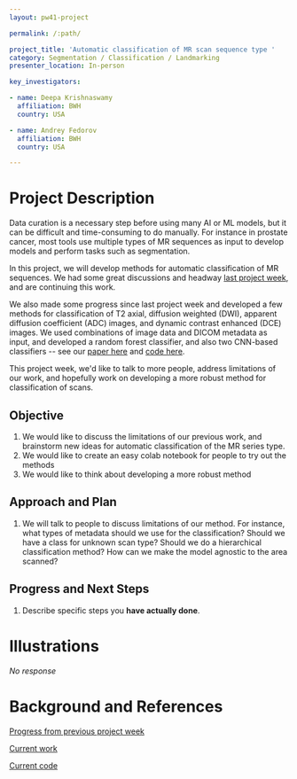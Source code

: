 ```yaml
---
layout: pw41-project

permalink: /:path/

project_title: 'Automatic classification of MR scan sequence type '
category: Segmentation / Classification / Landmarking
presenter_location: In-person

key_investigators:

- name: Deepa Krishnaswamy
  affiliation: BWH
  country: USA

- name: Andrey Fedorov
  affiliation: BWH
  country: USA

---
```


# Project Description

<!-- Add a short paragraph describing the project. -->


Data curation is a necessary step before using many AI or ML models, but it can be difficult and time-consuming to do manually. For instance in prostate cancer, most tools use multiple types of MR sequences as input to develop models and perform tasks such as segmentation. 

In this project, we will develop methods for automatic classification of MR sequences. We had some great discussions and headway [last project week](https://projectweek.na-mic.org/PW40_2024_GranCanaria/Projects/DicomSeriesClassificationAndVisualizationOfParameters/), and are continuing this work. 

We also made some progress since last project week and developed a few methods for classification of T2 axial, diffusion weighted (DWI), apparent diffusion coefficient (ADC) images, and dynamic contrast enhanced (DCE) images. We used combinations of image data and DICOM metadata as input, and developed a random forest classifier, and also two CNN-based classifiers -- see our [paper here](https://openreview.net/forum?id=1GEz81GU3g) and [code here](https://github.com/deepakri201/DICOMScanClassification). 

This project week, we'd like to talk to more people, address limitations of our work, and hopefully work on developing a more robust method for classification of scans. 



## Objective

<!-- Describe here WHAT you would like to achieve (what you will have as end result). -->


1. We would like to discuss the limitations of our previous work, and brainstorm new ideas for automatic classification of the MR series type. 
2. We would like to create an easy colab notebook for people to try out the methods 
3. We would like to think about developing a more robust method



## Approach and Plan

<!-- Describe here HOW you would like to achieve the objectives stated above. -->


1. We will talk to people to discuss limitations of our method. For instance, what types of metadata should we use for the classification? Should we have a class for unknown scan type? Should we do a hierarchical classification method? How can we make the model agnostic to the area scanned? 




## Progress and Next Steps

<!-- Update this section as you make progress, describing of what you have ACTUALLY DONE.
     If there are specific steps that you could not complete then you can describe them here, too. -->


1. Describe specific steps you **have actually done**.




# Illustrations

<!-- Add pictures and links to videos that demonstrate what has been accomplished. -->


_No response_



# Background and References

<!-- If you developed any software, include link to the source code repository.
     If possible, also add links to sample data, and to any relevant publications. -->


[Progress from previous project week](https://projectweek.na-mic.org/PW40_2024_GranCanaria/Projects/DicomSeriesClassificationAndVisualizationOfParameters/)

[Current work](https://openreview.net/forum?id=1GEz81GU3g)

[Current code](https://github.com/deepakri201/DICOMScanClassification)


